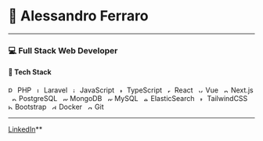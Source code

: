 # 👋 Alessandro Ferraro

---

### 💻 Full Stack Web Developer  

#### 🚀 Tech Stack
<p align="left">
  <img src="https://cdn.jsdelivr.net/gh/devicons/devicon/icons/php/php-original.svg" alt="php" width="15" height="15"/> PHP &nbsp;
  <img src="https://cdn.jsdelivr.net/gh/devicons/devicon/icons/laravel/laravel-plain.svg" alt="laravel" width="10" height="10"/> Laravel &nbsp;
  <img src="https://cdn.jsdelivr.net/gh/devicons/devicon/icons/javascript/javascript-original.svg" alt="javascript" width="10" height="10"/> JavaScript &nbsp;
  <img src="https://cdn.jsdelivr.net/gh/devicons/devicon/icons/typescript/typescript-original.svg" alt="typescript" width="10" height="10"/> TypeScript &nbsp;
  <img src="https://cdn.jsdelivr.net/gh/devicons/devicon/icons/react/react-original.svg" alt="react" width="10" height="10"/> React &nbsp;
  <img src="https://cdn.jsdelivr.net/gh/devicons/devicon/icons/vuejs/vuejs-original.svg" alt="vue" width="10" height="10"/> Vue &nbsp;
  <img src="https://cdn.jsdelivr.net/gh/devicons/devicon/icons/nextjs/nextjs-original.svg" alt="nextjs" width="10" height="10"/> Next.js &nbsp;
  <img src="https://cdn.jsdelivr.net/gh/devicons/devicon/icons/postgresql/postgresql-original.svg" alt="postgresql" width="10" height="10"/> PostgreSQL &nbsp;
  <img src="https://cdn.jsdelivr.net/gh/devicons/devicon/icons/mongodb/mongodb-original.svg" alt="mongodb" width="10" height="10"/> MongoDB &nbsp;
  <img src="https://cdn.jsdelivr.net/gh/devicons/devicon/icons/mysql/mysql-original.svg" alt="mysql" width="10" height="10"/> MySQL &nbsp;
  <img src="https://cdn.jsdelivr.net/gh/devicons/devicon/icons/elasticsearch/elasticsearch-original.svg" alt="elasticsearch" width="10" height="10"/> ElasticSearch &nbsp;
  <img src="https://cdn.jsdelivr.net/gh/devicons/devicon/icons/tailwindcss/tailwindcss-plain.svg" alt="tailwind" width="10" height="10"/> TailwindCSS &nbsp;
  <img src="https://cdn.jsdelivr.net/gh/devicons/devicon/icons/bootstrap/bootstrap-original.svg" alt="bootstrap" width="10" height="10"/> Bootstrap &nbsp;
  <img src="https://cdn.jsdelivr.net/gh/devicons/devicon/icons/docker/docker-original.svg" alt="docker" width="10" height="10"/> Docker &nbsp;
  <img src="https://cdn.jsdelivr.net/gh/devicons/devicon/icons/git/git-original.svg" alt="git" width="10" height="10"/> Git
</p>

---

[LinkedIn](https://www.linkedin.com/in/alessandro-ferraro/)**
